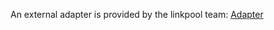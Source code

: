 An external adapter is provided by the linkpool team: [Adapter](https://github.com/linkpoolio/adapters/tree/develop/packages/kyc)